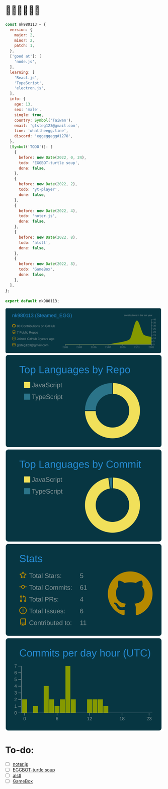 # 🤔🤔🤔🤔🤔🤔

```js
const nk980113 = {
  version: {
    major: 2,
    minor: 2,
    patch: 1,
  },
  ['good at']: [
    'node.js',
  ],
  learning: [
    'React.js',
    'TypeScript',
    'electron.js',
  ],
  info: {
    age: 13,
    sex: 'male',
    single: true,
    country: Symbol('Taiwan'),
    email: 'gtsteg123@gmail.com',
    line: 'whattheegg.line',
    discord: 'eggeggegg#1278',
  },
  [Symbol('TODO')]: [
    {
      before: new Date(2022, 0, 24),
      todo: 'EGGBOT-turtle soup',
      done: false,
    },
    {
      before: new Date(2022, 2),
      todo: 'yt-player',
      done: false,
    },
    {
      before: new Date(2022, 4),
      todo: 'noter.js',
      done: false,
    },
    {
      before: new Date(2022, 8),
      todo: 'alstl',
      done: false,
    },
    {
      before: new Date(2022, 8),
      todo: 'GameBox',
      done: false,
    },
  ],
};

export default nk980113;
```
[![](https://raw.githubusercontent.com/nk980113/personal-card/master/profile-summary-card-output/solarized_dark/0-profile-details.svg)](https://github.com/vn7n24fzkq/github-profile-summary-cards)
[![](https://raw.githubusercontent.com/nk980113/personal-card/master/profile-summary-card-output/solarized_dark/1-repos-per-language.svg)](https://github.com/vn7n24fzkq/github-profile-summary-cards) [![](https://raw.githubusercontent.com/nk980113/personal-card/master/profile-summary-card-output/solarized_dark/2-most-commit-language.svg)](https://github.com/vn7n24fzkq/github-profile-summary-cards)
[![](https://raw.githubusercontent.com/nk980113/personal-card/master/profile-summary-card-output/solarized_dark/3-stats.svg)](https://github.com/vn7n24fzkq/github-profile-summary-cards) [![](https://raw.githubusercontent.com/nk980113/personal-card/master/profile-summary-card-output/solarized_dark/4-productive-time.svg)](https://github.com/vn7n24fzkq/github-profile-summary-cards)
# To-do:
 - [ ] [noter.js](https://github.com/nk980113/noter)
 - [ ] [EGGBOT-turtle soup](https://github.com/nk980113/EGGBOT)
 - [ ] [alstl](https://github.com/nk980113/alstl)
 - [ ] [GameBox](https://github.com/nk980113/GameBox)
